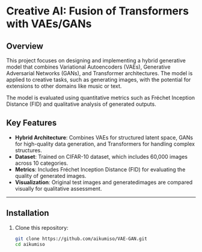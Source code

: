 # Creative AI: Fusion of Transformers with VAEs/GANs

## Overview
This project focuses on designing and implementing a hybrid generative model that combines Variational Autoencoders (VAEs), Generative Adversarial Networks (GANs), and Transformer architectures. The model is applied to creative tasks, such as generating images, with the potential for extensions to other domains like music or text.

The model is evaluated using quantitative metrics such as Fréchet Inception Distance (FID) and qualitative analysis of generated outputs.

## Key Features
- **Hybrid Architecture**: Combines VAEs for structured latent space, GANs for high-quality data generation, and Transformers for handling complex structures.
- **Dataset**: Trained on CIFAR-10 dataset, which includes 60,000 images across 10 categories.
- **Metrics**: Includes Fréchet Inception Distance (FID) for evaluating the quality of generated images.
- **Visualization**: Original test images and generatedimages are compared visually for qualitative assessment.

---

## Installation

1. Clone this repository:
   ```bash
   git clone https://github.com/aikumiso/VAE-GAN.git
   cd aikumiso
